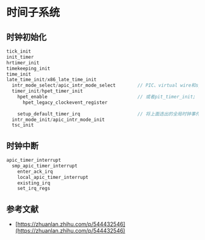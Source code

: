 # 时间子系统

## 时钟初始化

```c
tick_init
init_timer
hrtimer_init
timekeeping_init
time_init
late_time_init/x86_late_time_init
  intr_mode_select/apic_intr_mode_select        // PIC、virtual wire和symmetric模式中选择一个
  timer_init/hpet_timer_init
    hpet_enable                                 // 或者pit_timer_init; 选出一个作为global_clock_event，hpet优先
      hpet_legacy_clockevent_register
          
    setup_default_timer_irq                     // 将上面选出的全局时钟事件源绑定到0号中断上
  intr_mode_init/apic_intr_mode_init
  tsc_init
```

## 时钟中断

```c
apic_timer_interrupt
  smp_apic_timer_interrupt
    enter_ack_irq
    local_apic_timer_interrupt
    existing_irq
    set_irq_regs
```

## 参考文献

- [https://zhuanlan.zhihu.com/p/544432546](https://zhuanlan.zhihu.com/p/544432546)
